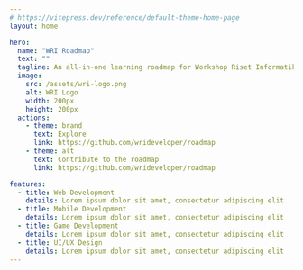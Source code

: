 ```yaml
---
# https://vitepress.dev/reference/default-theme-home-page
layout: home

hero:
  name: "WRI Roadmap"
  text: ""
  tagline: An all-in-one learning roadmap for Workshop Riset Informatika miniclass
  image:
    src: /assets/wri-logo.png
    alt: WRI Logo
    width: 200px
    height: 200px
  actions:
    - theme: brand
      text: Explore
      link: https://github.com/wrideveloper/roadmap
    - theme: alt
      text: Contribute to the roadmap
      link: https://github.com/wrideveloper/roadmap

features:
  - title: Web Development
    details: Lorem ipsum dolor sit amet, consectetur adipiscing elit
  - title: Mobile Development
    details: Lorem ipsum dolor sit amet, consectetur adipiscing elit
  - title: Game Development
    details: Lorem ipsum dolor sit amet, consectetur adipiscing elit
  - title: UI/UX Design
    details: Lorem ipsum dolor sit amet, consectetur adipiscing elit
---
```

